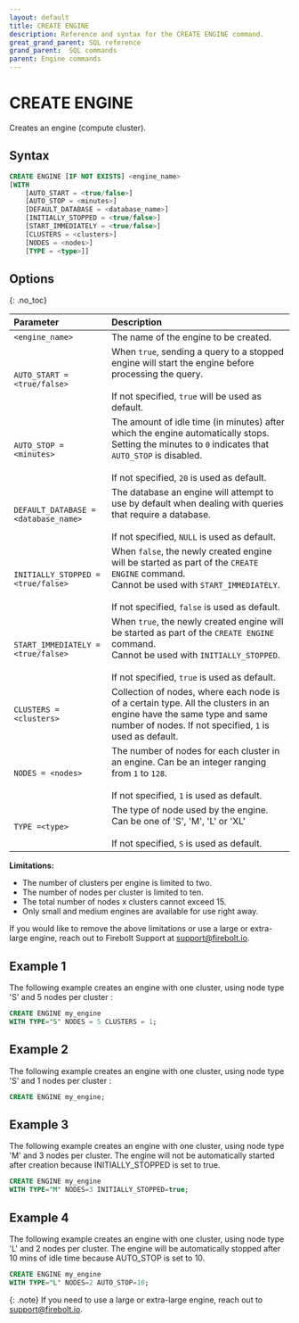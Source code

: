 ```yaml
---
layout: default
title: CREATE ENGINE
description: Reference and syntax for the CREATE ENGINE command.
great_grand_parent: SQL reference
grand_parent:  SQL commands
parent: Engine commands
---
```


# CREATE ENGINE
Creates an engine (compute cluster).

## Syntax

```sql
CREATE ENGINE [IF NOT EXISTS] <engine_name>
[WITH 
    [AUTO_START = <true/false>]
    [AUTO_STOP = <minutes>]
    [DEFAULT_DATABASE = <database_name>]
    [INITIALLY_STOPPED = <true/false>]
    [START_IMMEDIATELY = <true/false>]
    [CLUSTERS = <clusters>]
    [NODES = <nodes>]
    [TYPE = <type>]]
```
## Options
{: .no_toc}  

| Parameter                            | Description           |
| :----------------------------------- | :-------------------- |
| `<engine_name>`                      | The name of the engine to be created. |
| `AUTO_START = <true/false>`          | When `true`, sending a query to a stopped engine will start the engine before processing the query.<br><br>If not specified, `true` will be used as default. |
| `AUTO_STOP = <minutes>`              | The amount of idle time (in minutes) after which the engine automatically stops.<br>Setting the minutes to `0` indicates that `AUTO_STOP` is disabled.<br><br>If not specified, `20` is used as default. |
| `DEFAULT_DATABASE = <database_name>` | The database an engine will attempt to use by default when dealing with queries that require a database.<br><br>If not specified, `NULL` is used as default. |
| `INITIALLY_STOPPED = <true/false>`   | When `false`, the newly created engine will be started as part of the `CREATE ENGINE` command.<br>Cannot be used with `START_IMMEDIATELY`.<br><br>If not specified, `false` is used as default. |
| `START_IMMEDIATELY = <true/false>`   | When `true`, the newly created engine will be started as part of the `CREATE ENGINE` command.<br>Cannot be used with `INITIALLY_STOPPED`.<br><br>If not specified, `true` is used as default. |
| `CLUSTERS = <clusters>`              | Collection of nodes, where each node is of a certain type. All the clusters in an engine have the same type and same number of nodes. If not specified, `1` is used as default. |
| `NODES = <nodes>`                    | The number of nodes for each cluster in an engine. Can be an integer ranging from `1` to `128`. <br><br>If not specified, `1` is used as default. |
| `TYPE =<type>`                       | The type of node used by the engine. Can be one of 'S', 'M', 'L' or 'XL' <br><br>If not specified, `S` is used as default. |

**Limitations:**  
* The number of clusters per engine is limited to two. 
* The number of nodes per cluster is limited to ten.
* The total number of nodes x clusters cannot exceed 15.
* Only small and medium engines are available for use right away.

If you would like to remove the above limitations or use a large or extra-large engine, reach out to Firebolt Support at support@firebolt.io.

## Example 1
The following example creates an engine with one cluster, using node type 'S' and 5 nodes per cluster : 

```sql
CREATE ENGINE my_engine
WITH TYPE="S" NODES = 5 CLUSTERS = 1;
```
## Example 2
The following example creates an engine with one cluster, using node type 'S' and 1 nodes per cluster : 

```sql
CREATE ENGINE my_engine;
```
## Example 3
The following example creates an engine with one cluster, using node type 'M' and 3 nodes per cluster. The engine will not be automatically started after creation because INITIALLY_STOPPED is set to true.

```sql
CREATE ENGINE my_engine
WITH TYPE="M" NODES=3 INITIALLY_STOPPED=true;
```

## Example 4
The following example creates an engine with one cluster, using node type 'L' and 2 nodes per cluster. The engine will be automatically stopped after 10 mins of idle time because AUTO_STOP is set to 10.

```sql
CREATE ENGINE my_engine
WITH TYPE="L" NODES=2 AUTO_STOP=10;
```

{: .note}
If you need to use a large or extra-large engine, reach out to support@firebolt.io. 

